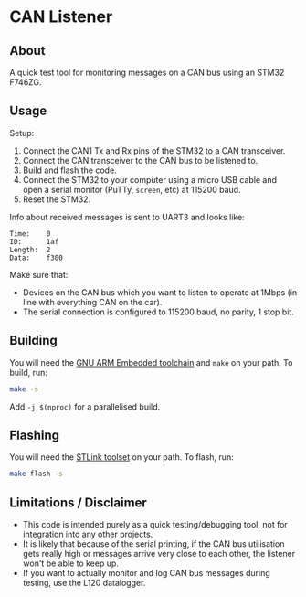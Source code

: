 # CAN Listener

## About
A quick test tool for monitoring messages on a CAN bus using an STM32 F746ZG.

## Usage
Setup:
1. Connect the CAN1 Tx and Rx pins of the STM32 to a CAN transceiver.
2. Connect the CAN transceiver to the CAN bus to be listened to.
3. Build and flash the code.
4. Connect the STM32 to your computer using a micro USB cable and open a serial 
   monitor (PuTTy, `screen`, etc) at 115200 baud.
5. Reset the STM32.

Info about received messages is sent to UART3 and looks like:

```text
Time:    0
ID:      1af
Length:  2
Data:    f300
```

Make sure that:
- Devices on the CAN bus which you want to listen to operate at 1Mbps (in line 
  with everything CAN on the car).
- The serial connection is configured to 115200 baud, no parity, 1 stop bit.

## Building
You will need the [GNU ARM Embedded toolchain](https://developer.arm.com/downloads/-/gnu-rm) and `make` on your path. To build, run:

```sh
make -s
```

Add `-j $(nproc)` for a parallelised build.

## Flashing
You will need the [STLink toolset](https://github.com/stlink-org/stlink) on your
path. To flash, run:

```sh
make flash -s
```

## Limitations / Disclaimer
- This code is intended purely as a quick testing/debugging tool, not for 
  integration into any other projects.
- It is likely that because of the serial printing, if the CAN bus utilisation
  gets really high or messages arrive very close to each other, the listener
  won't be able to keep up.
- If you want to actually monitor and log CAN bus messages during testing, use 
  the L120 datalogger.